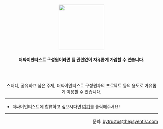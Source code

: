 <br />
<div align="center">
  <img src="https://github.com/thepsyentist-public/.github/assets/39726717/fd63d75d-8042-4818-b44c-5fe61c04a66e" width="150" />
  <br />
  <h4>더싸이언티스트 구성원이라면 팀 관련없이 자유롭게 가입할 수 있습니다.</h4>
  <br /><br />
  <p>스터디, 공유하고 싶은 주제, 더싸이언티스트 구성원과의 프로젝트 등의 용도로 자유롭게 이용할 수 있습니다.</p>
</div>

- - -

- 더싸이언티스트에 합류하고 싶으시다면 [여기](https://thepsyentist.com)를 클릭해주세요!

- - -

<div align="right">
  문의: <a href="mailto:bytrustu@thepsyentist.com">bytrustu@thepsyentist.com</a>
</div>
